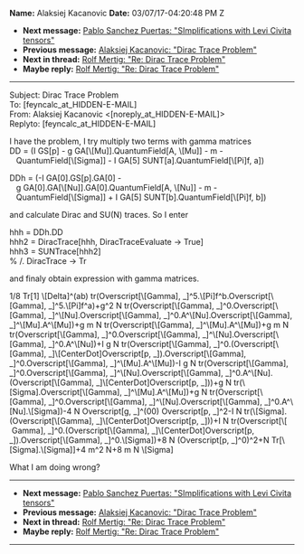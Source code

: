 **Name:** Alaksiej Kacanovic
**Date:** 03/07/17-04:20:48 PM Z

  - **Next message:** [Pablo Sanchez Puertas: "SImplifications with Levi
    Civita tensors"](1221.html)
  - **Previous message:** [Alaksiej Kacanovic: "Dirac Trace
    Problem"](1219.html)
  - **Next in thread:** [Rolf Mertig: "Re: Dirac Trace
    Problem"](1223.html)
  - **Maybe reply:** [Rolf Mertig: "Re: Dirac Trace Problem"](1223.html)

-----

Subject: Dirac Trace Problem  
To:
[feyncalc_at_HIDDEN-E-MAIL]  
From: Alaksiej Kacanovic
\<[noreply_at_HIDDEN-E-MAIL]\>  
Replyto:
[feyncalc_at_HIDDEN-E-MAIL]  

I have the problem, I try multiply two terms with gamma matrices  
DD = (I GS[p] - g GA[\\[Mu]].QuantumField[A,
\\[Mu]] - m -  
   QuantumField[\\[Sigma]] - I GA[5]
SUNT[a].QuantumField[\\[Pi]f, a])  

DDh = (-I GA[0].GS[p].GA[0] -  
   g
GA[0].GA[\\[Nu]].GA[0].QuantumField[A,
\\[Nu]] - m -  
   QuantumField[\\[Sigma]] + I GA[5]
SUNT[b].QuantumField[\\[Pi]f, b])  

and calculate Dirac and SU(N) traces. So I enter  

hhh = DDh.DD  
hhh2 = DiracTrace[hhh, DiracTraceEvaluate -\> True]  
hhh3 = SUNTrace[hhh2]  
% /. DiracTrace -\> Tr  

and finaly obtain expression with gamma matrices.  

1/8 Tr[1] \\[Delta]^(ab)
tr(Overscript[\\[Gamma],
\_]^5.\\[Pi]f^b.Overscript[\\[Gamma],
\_]^5.\\[Pi]f^a)+g^2 N tr(Overscript[\\[Gamma],
\_]^0.Overscript[\\[Gamma],
\_]^\\[Nu].Overscript[\\[Gamma],
\_]^0.A^\\[Nu].Overscript[\\[Gamma],
\_]^\\[Mu].A^\\[Mu])+g m N
tr(Overscript[\\[Gamma],
\_]^\\[Mu].A^\\[Mu])+g m N
tr(Overscript[\\[Gamma],
\_]^0.Overscript[\\[Gamma],
\_]^\\[Nu].Overscript[\\[Gamma],
\_]^0.A^\\[Nu])+I g N tr(Overscript[\\[Gamma],
\_]^0.(Overscript[\\[Gamma],
\_]\\[CenterDot]Overscript[p,
\_]).Overscript[\\[Gamma],
\_]^0.Overscript[\\[Gamma],
\_]^\\[Mu].A^\\[Mu])-I g N
tr(Overscript[\\[Gamma],
\_]^0.Overscript[\\[Gamma],
\_]^\\[Nu].Overscript[\\[Gamma],
\_]^0.A^\\[Nu].(Overscript[\\[Gamma],
\_]\\[CenterDot]Overscript[p, \_]))+g N
tr(\\[Sigma].Overscript[\\[Gamma],
\_]^\\[Mu].A^\\[Mu])+g N
tr(Overscript[\\[Gamma],
\_]^0.Overscript[\\[Gamma],
\_]^\\[Nu].Overscript[\\[Gamma],
\_]^0.A^\\[Nu].\\[Sigma])-4 N Overscript[g,
\_]^(00) Overscript[p, \_]^2-I N
tr(\\[Sigma].(Overscript[\\[Gamma],
\_]\\[CenterDot]Overscript[p, \_]))+I N
tr(Overscript[\\[  
 Gamma], \_]^0.(Overscript[\\[Gamma],
\_]\\[CenterDot]Overscript[p,
\_]).Overscript[\\[Gamma],
\_]^0.\\[Sigma])+8 N (Overscript[p, \_]^0)^2+N
Tr[\\[Sigma].\\[Sigma]]+4 m^2 N+8 m N
\\[Sigma]  

What I am doing wrong?  

-----

  - **Next message:** [Pablo Sanchez Puertas: "SImplifications with Levi
    Civita tensors"](1221.html)
  - **Previous message:** [Alaksiej Kacanovic: "Dirac Trace
    Problem"](1219.html)
  - **Next in thread:** [Rolf Mertig: "Re: Dirac Trace
    Problem"](1223.html)
  - **Maybe reply:** [Rolf Mertig: "Re: Dirac Trace Problem"](1223.html)

-----

